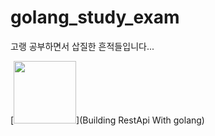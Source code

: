 # golang_study_exam
고랭 공부하면서 삽질한 흔적들입니다...

[<img src="https://dz13w8afd47il.cloudfront.net/sites/default/files/imagecache/ppv4_reader_book_cover/9781788294287%20-%20Copy.png" width=100 height=100>](Building RestApi With golang)
